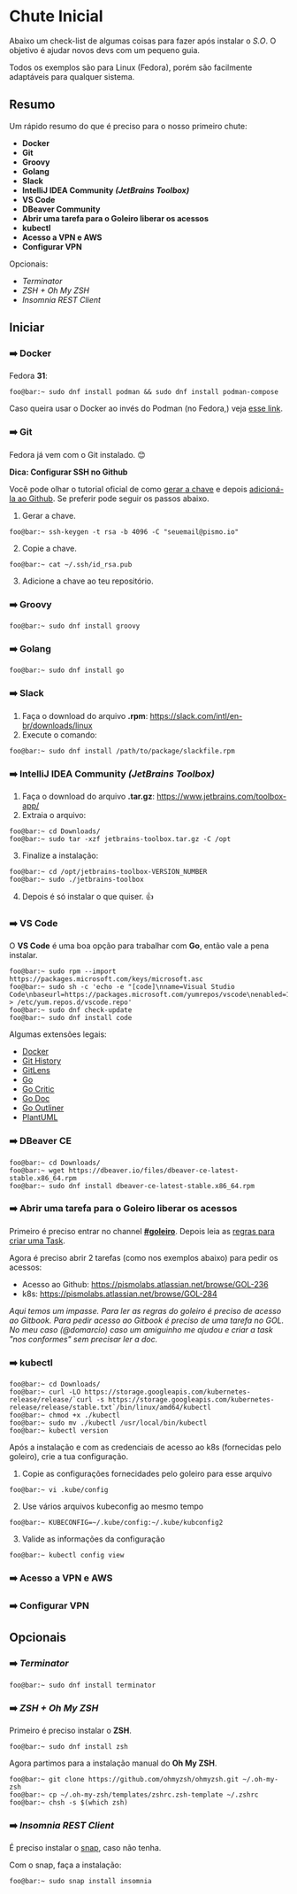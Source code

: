 
# Chute Inicial
Abaixo um check-list de algumas coisas para fazer após instalar o _S.O_. O objetivo é ajudar novos devs com um pequeno guia.

Todos os exemplos são para Linux (Fedora), porém são facilmente adaptáveis para qualquer sistema.

## Resumo
Um rápido resumo do que é preciso para o nosso primeiro chute:

- **Docker**
- **Git**
- **Groovy**
- **Golang**
- **Slack**
- **IntelliJ IDEA Community _(JetBrains Toolbox)_**
- **VS Code**
- **DBeaver Community**
- **Abrir uma tarefa para o Goleiro liberar os acessos**
- **kubectl**
- **Acesso a VPN e AWS**
- **Configurar VPN**

Opcionais:

- *Terminator*
- *ZSH + Oh My ZSH*
- *Insomnia REST Client*

## Iniciar

### :arrow_right: Docker
Fedora **31**:
```console
foo@bar:~ sudo dnf install podman && sudo dnf install podman-compose
```
Caso queira usar o Docker ao invés do Podman (no Fedora,) veja [esse link](https://www.linuxuprising.com/2019/11/how-to-install-and-use-docker-on-fedora.html).

### :arrow_right: Git
Fedora já vem com o Git instalado. :blush:

**Dica: Configurar SSH no Github**

Você pode olhar o tutorial oficial de como [gerar a chave](https://help.github.com/en/github/authenticating-to-github/generating-a-new-ssh-key-and-adding-it-to-the-ssh-agent) e depois [adicioná-la ao Github](https://help.github.com/en/github/authenticating-to-github/adding-a-new-ssh-key-to-your-github-account). Se preferir pode seguir os passos abaixo.

1. Gerar a chave.
```console
foo@bar:~ ssh-keygen -t rsa -b 4096 -C "seuemail@pismo.io"
```
2. Copie a chave.
```console
foo@bar:~ cat ~/.ssh/id_rsa.pub
```
3. Adicione a chave ao teu repositório.

### :arrow_right: Groovy
```console
foo@bar:~ sudo dnf install groovy
```
### :arrow_right: Golang
```console
foo@bar:~ sudo dnf install go
```
### :arrow_right: Slack
1. Faça o download do arquivo **.rpm**: https://slack.com/intl/en-br/downloads/linux
2. Execute o comando:
```console
foo@bar:~ sudo dnf install /path/to/package/slackfile.rpm
```
### :arrow_right: IntelliJ IDEA Community _(JetBrains Toolbox)_
1. Faça o download do arquivo **.tar.gz**: https://www.jetbrains.com/toolbox-app/
2. Extraia o arquivo:
```console
foo@bar:~ cd Downloads/
foo@bar:~ sudo tar -xzf jetbrains-toolbox.tar.gz -C /opt
```
3. Finalize a instalação:
```console
foo@bar:~ cd /opt/jetbrains-toolbox-VERSION_NUMBER
foo@bar:~ sudo ./jetbrains-toolbox
```
4. Depois é só instalar o que quiser. :+1:
### :arrow_right: VS Code
O **VS Code** é uma boa opção para trabalhar com **Go**, então vale a pena instalar.

```console
foo@bar:~ sudo rpm --import https://packages.microsoft.com/keys/microsoft.asc
foo@bar:~ sudo sh -c 'echo -e "[code]\nname=Visual Studio Code\nbaseurl=https://packages.microsoft.com/yumrepos/vscode\nenabled=1\ngpgcheck=1\ngpgkey=https://packages.microsoft.com/keys/microsoft.asc" > /etc/yum.repos.d/vscode.repo'
foo@bar:~ sudo dnf check-update
foo@bar:~ sudo dnf install code
```
Algumas extensões legais:
- [Docker      ](https://marketplace.visualstudio.com/items?itemName=ms-azuretools.vscode-docker)
- [Git History ](https://marketplace.visualstudio.com/items?itemName=donjayamanne.githistory)
- [GitLens     ](https://marketplace.visualstudio.com/items?itemName=eamodio.gitlens)
- [Go          ](https://marketplace.visualstudio.com/items?itemName=ms-vscode.Go)
- [Go Critic   ](https://marketplace.visualstudio.com/items?itemName=neverik.go-critic)
- [Go Doc      ](https://marketplace.visualstudio.com/items?itemName=msyrus.go-doc)
- [Go Outliner ](https://marketplace.visualstudio.com/items?itemName=766b.go-outliner)
- [PlantUML    ](https://marketplace.visualstudio.com/items?itemName=jebbs.plantuml)
### :arrow_right: DBeaver CE
```console
foo@bar:~ cd Downloads/
foo@bar:~ wget https://dbeaver.io/files/dbeaver-ce-latest-stable.x86_64.rpm
foo@bar:~ sudo dnf install dbeaver-ce-latest-stable.x86_64.rpm
```
### :arrow_right: Abrir uma tarefa para o Goleiro liberar os acessos
Primeiro é preciso entrar no channel [**#goleiro**](https://pismo.slack.com/archives/CPQT2BGR4). Depois leia as [regras para criar uma Task](https://app.gitbook.com/@pismo-docs/s/goleiro/).

Agora é preciso abrir 2 tarefas (como nos exemplos abaixo) para pedir os acessos:
- Acesso ao Github: https://pismolabs.atlassian.net/browse/GOL-236
- k8s: https://pismolabs.atlassian.net/browse/GOL-284

*Aqui temos um impasse. Para ler as regras do goleiro é preciso de acesso ao Gitbook. Para pedir acesso ao Gitbook é preciso de uma tarefa no GOL. No meu caso (@domarcio) caso um amiguinho me ajudou e criar a task "nos conformes" sem precisar ler a doc.*
### :arrow_right: kubectl
```console
foo@bar:~ cd Downloads/
foo@bar:~ curl -LO https://storage.googleapis.com/kubernetes-release/release/`curl -s https://storage.googleapis.com/kubernetes-release/release/stable.txt`/bin/linux/amd64/kubectl
foo@bar:~ chmod +x ./kubectl
foo@bar:~ sudo mv ./kubectl /usr/local/bin/kubectl
foo@bar:~ kubectl version
```

Após a instalação e com as credenciais de acesso ao k8s (fornecidas pelo goleiro), crie a tua configuração.

1. Copie as configurações fornecidades pelo goleiro para esse arquivo
```console
foo@bar:~ vi .kube/config
```
2. Use vários arquivos kubeconfig ao mesmo tempo
```console
foo@bar:~ KUBECONFIG=~/.kube/config:~/.kube/kubconfig2
```
3. Valide as informações da configuração
```console
foo@bar:~ kubectl config view
```
### :arrow_right: Acesso a VPN e AWS
### :arrow_right: Configurar VPN

## Opcionais

### :arrow_right: *Terminator*
```console
foo@bar:~ sudo dnf install terminator
```

### :arrow_right: *ZSH + Oh My ZSH*

Primeiro é preciso instalar o **ZSH**.
```console
foo@bar:~ sudo dnf install zsh
```
Agora partimos para a instalação manual do **Oh My ZSH**.
```console
foo@bar:~ git clone https://github.com/ohmyzsh/ohmyzsh.git ~/.oh-my-zsh
foo@bar:~ cp ~/.oh-my-zsh/templates/zshrc.zsh-template ~/.zshrc
foo@bar:~ chsh -s $(which zsh)
```
### :arrow_right: *Insomnia REST Client*

É preciso instalar o [snap](https://snapcraft.io/docs/installing-snap-on-fedora), caso não tenha.

Com o snap, faça a instalação:
```console
foo@bar:~ sudo snap install insomnia
```
